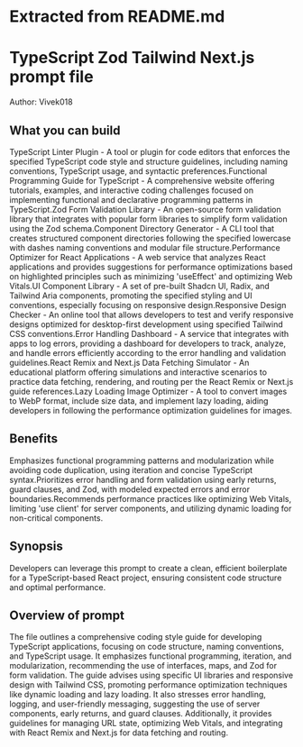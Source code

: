 # Extracted from README.md

# TypeScript Zod Tailwind Next.js  prompt file

Author: Vivek018

## What you can build
TypeScript Linter Plugin - A tool or plugin for code editors that enforces the specified TypeScript code style and structure guidelines, including naming conventions, TypeScript usage, and syntactic preferences.Functional Programming Guide for TypeScript - A comprehensive website offering tutorials, examples, and interactive coding challenges focused on implementing functional and declarative programming patterns in TypeScript.Zod Form Validation Library - An open-source form validation library that integrates with popular form libraries to simplify form validation using the Zod schema.Component Directory Generator - A CLI tool that creates structured component directories following the specified lowercase with dashes naming conventions and modular file structure.Performance Optimizer for React Applications - A web service that analyzes React applications and provides suggestions for performance optimizations based on highlighted principles such as minimizing 'useEffect' and optimizing Web Vitals.UI Component Library - A set of pre-built Shadcn UI, Radix, and Tailwind Aria components, promoting the specified styling and UI conventions, especially focusing on responsive design.Responsive Design Checker - An online tool that allows developers to test and verify responsive designs optimized for desktop-first development using specified Tailwind CSS conventions.Error Handling Dashboard - A service that integrates with apps to log errors, providing a dashboard for developers to track, analyze, and handle errors efficiently according to the error handling and validation guidelines.React Remix and Next.js Data Fetching Simulator - An educational platform offering simulations and interactive scenarios to practice data fetching, rendering, and routing per the React Remix or Next.js guide references.Lazy Loading Image Optimizer - A tool to convert images to WebP format, include size data, and implement lazy loading, aiding developers in following the performance optimization guidelines for images.

## Benefits
Emphasizes functional programming patterns and modularization while avoiding code duplication, using iteration and concise TypeScript syntax.Prioritizes error handling and form validation using early returns, guard clauses, and Zod, with modeled expected errors and error boundaries.Recommends performance practices like optimizing Web Vitals, limiting 'use client' for server components, and utilizing dynamic loading for non-critical components.

## Synopsis
Developers can leverage this prompt to create a clean, efficient boilerplate for a TypeScript-based React project, ensuring consistent code structure and optimal performance.

## Overview of  prompt
The  file outlines a comprehensive coding style guide for developing TypeScript applications, focusing on code structure, naming conventions, and TypeScript usage. It emphasizes functional programming, iteration, and modularization, recommending the use of interfaces, maps, and Zod for form validation. The guide advises using specific UI libraries and responsive design with Tailwind CSS, promoting performance optimization techniques like dynamic loading and lazy loading. It also stresses error handling, logging, and user-friendly messaging, suggesting the use of server components, early returns, and guard clauses. Additionally, it provides guidelines for managing URL state, optimizing Web Vitals, and integrating with React Remix and Next.js for data fetching and routing.


